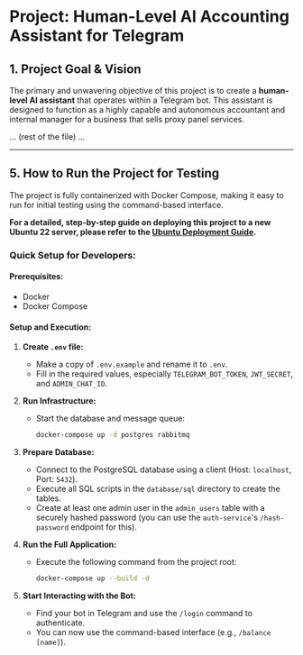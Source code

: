# Project: Human-Level AI Accounting Assistant for Telegram

## 1. Project Goal & Vision

The primary and unwavering objective of this project is to create a **human-level AI assistant** that operates within a Telegram bot. This assistant is designed to function as a highly capable and autonomous accountant and internal manager for a business that sells proxy panel services.

... (rest of the file) ...

---

## 5. How to Run the Project for Testing

The project is fully containerized with Docker Compose, making it easy to run for initial testing using the command-based interface.

**For a detailed, step-by-step guide on deploying this project to a new Ubuntu 22 server, please refer to the [Ubuntu Deployment Guide](./DEPLOYMENT_GUIDE_UBUNTU.md).**

### Quick Setup for Developers:

#### Prerequisites:
- Docker
- Docker Compose

#### Setup and Execution:

1.  **Create `.env` file:**
    -   Make a copy of `.env.example` and rename it to `.env`.
    -   Fill in the required values, especially `TELEGRAM_BOT_TOKEN`, `JWT_SECRET`, and `ADMIN_CHAT_ID`.

2.  **Run Infrastructure:**
    -   Start the database and message queue:
        ```bash
        docker-compose up -d postgres rabbitmq
        ```

3.  **Prepare Database:**
    -   Connect to the PostgreSQL database using a client (Host: `localhost`, Port: `5432`).
    -   Execute all SQL scripts in the `database/sql` directory to create the tables.
    -   Create at least one admin user in the `admin_users` table with a securely hashed password (you can use the `auth-service`'s `/hash-password` endpoint for this).

4.  **Run the Full Application:**
    -   Execute the following command from the project root:
        ```bash
        docker-compose up --build -d
        ```

5.  **Start Interacting with the Bot:**
    -   Find your bot in Telegram and use the `/login` command to authenticate.
    -   You can now use the command-based interface (e.g., `/balance [name]`).
